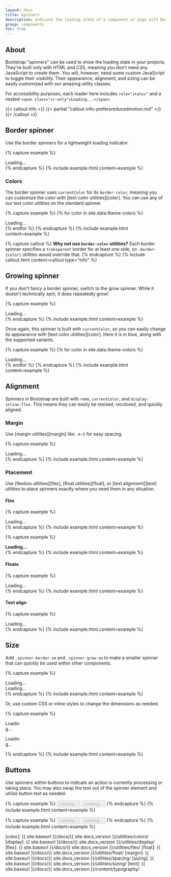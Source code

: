 ```yaml
---
layout: docs
title: Spinners
description: Indicate the loading state of a component or page with Bootstrap spinners, built entirely with HTML, CSS, and no JavaScript.
group: components
toc: true
---
```


## About

Bootstrap "spinners" can be used to show the loading state in your projects. They're built only with HTML and CSS, meaning you don't need any JavaScript to create them. You will, however, need some custom JavaScript to toggle their visibility. Their appearance, alignment, and sizing can be easily customized with our amazing utility classes.

For accessibility purposes, each loader here includes `role="status"` and a nested `<span class="sr-only">Loading...</span>`.

{{< callout info >}}
{{< partial "callout-info-prefersreducedmotion.md" >}}
{{< /callout >}}

## Border spinner

Use the border spinners for a lightweight loading indicator.

{% capture example %}
<div class="spinner-border" role="status">
  <span class="sr-only">Loading...</span>
</div>
{% endcapture %}
{% include example.html content=example %}

### Colors

The border spinner uses `currentColor` for its `border-color`, meaning you can customize the color with [text color utilities][color]. You can use any of our text color utilities on the standard spinner.

{% capture example %}
{% for color in site.data.theme-colors %}
<div class="spinner-border text-{{ color.name }}" role="status">
  <span class="sr-only">Loading...</span>
</div>{% endfor %}
{% endcapture %}
{% include example.html content=example %}

{% capture callout %}
**Why not use `border-color` utilities?** Each border spinner specifies a `transparent` border for at least one side, so `.border-{color}` utilities would override that.
{% endcapture %}
{% include callout.html content=callout type="info" %}

## Growing spinner

If you don't fancy a border spinner, switch to the grow spinner. While it doesn't technically spin, it does repeatedly grow!

{% capture example %}
<div class="spinner-grow" role="status">
  <span class="sr-only">Loading...</span>
</div>
{% endcapture %}
{% include example.html content=example %}

Once again, this spinner is built with `currentColor`, so you can easily change its appearance with [text color utilities][color]. Here it is in blue, along with the supported variants.

{% capture example %}
{% for color in site.data.theme-colors %}
<div class="spinner-grow text-{{ color.name }}" role="status">
  <span class="sr-only">Loading...</span>
</div>{% endfor %}
{% endcapture %}
{% include example.html content=example %}

## Alignment

Spinners in Bootstrap are built with `rem`s, `currentColor`, and `display: inline-flex`. This means they can easily be resized, recolored, and quickly aligned.

### Margin

Use [margin utilities][margin] like `.m-5` for easy spacing.

{% capture example %}
<div class="spinner-border m-5" role="status">
  <span class="sr-only">Loading...</span>
</div>
{% endcapture %}
{% include example.html content=example %}

### Placement

Use [flexbox utilities][flex], [float utilities][float], or [text alignment][text] utilities to place spinners exactly where you need them in any situation.

#### Flex

{% capture example %}
<div class="d-flex justify-content-center">
  <div class="spinner-border" role="status">
    <span class="sr-only">Loading...</span>
  </div>
</div>
{% endcapture %}
{% include example.html content=example %}

{% capture example %}
<div class="d-flex align-items-center">
  <strong>Loading...</strong>
  <div class="spinner-border ml-auto" role="status" aria-hidden="true"></div>
</div>
{% endcapture %}
{% include example.html content=example %}

#### Floats

{% capture example %}
<div class="clearfix">
  <div class="spinner-border float-right" role="status">
    <span class="sr-only">Loading...</span>
  </div>
</div>
{% endcapture %}
{% include example.html content=example %}

#### Text align

{% capture example %}
<div class="text-center">
  <div class="spinner-border" role="status">
    <span class="sr-only">Loading...</span>
  </div>
</div>
{% endcapture %}
{% include example.html content=example %}

## Size

Add `.spinner-border-sm` and `.spinner-grow-sm` to make a smaller spinner that can quickly be used within other components.

{% capture example %}
<div class="spinner-border spinner-border-sm" role="status">
  <span class="sr-only">Loading...</span>
</div>
<div class="spinner-grow spinner-grow-sm" role="status">
  <span class="sr-only">Loading...</span>
</div>
{% endcapture %}
{% include example.html content=example %}

Or, use custom CSS or inline styles to change the dimensions as needed.

{% capture example %}
<div class="spinner-border" style="width: 3rem; height: 3rem;" role="status">
  <span class="sr-only">Loading...</span>
</div>
<div class="spinner-grow" style="width: 3rem; height: 3rem;" role="status">
  <span class="sr-only">Loading...</span>
</div>
{% endcapture %}
{% include example.html content=example %}

## Buttons

Use spinners within buttons to indicate an action is currently processing or taking place. You may also swap the text out of the spinner element and utilize button text as needed.

{% capture example %}
<button class="btn btn-primary" type="button" disabled>
  <span class="spinner-border spinner-border-sm" role="status" aria-hidden="true"></span>
  <span class="sr-only">Loading...</span>
</button>
<button class="btn btn-primary" type="button" disabled>
  <span class="spinner-border spinner-border-sm" role="status" aria-hidden="true"></span>
  Loading...
</button>
{% endcapture %}
{% include example.html content=example %}

{% capture example %}
<button class="btn btn-primary" type="button" disabled>
  <span class="spinner-grow spinner-grow-sm" role="status" aria-hidden="true"></span>
  <span class="sr-only">Loading...</span>
</button>
<button class="btn btn-primary" type="button" disabled>
  <span class="spinner-grow spinner-grow-sm" role="status" aria-hidden="true"></span>
  Loading...
</button>
{% endcapture %}
{% include example.html content=example %}


[color]:   {{ site.baseurl }}/docs/{{ site.docs_version }}/utilities/colors/
[display]: {{ site.baseurl }}/docs/{{ site.docs_version }}/utilities/display/
[flex]:    {{ site.baseurl }}/docs/{{ site.docs_version }}/utilities/flex/
[float]:   {{ site.baseurl }}/docs/{{ site.docs_version }}/utilities/float/
[margin]:  {{ site.baseurl }}/docs/{{ site.docs_version }}/utilities/spacing/
[sizing]:  {{ site.baseurl }}/docs/{{ site.docs_version }}/utilities/sizing/
[text]:    {{ site.baseurl }}/docs/{{ site.docs_version }}/content/typography/
